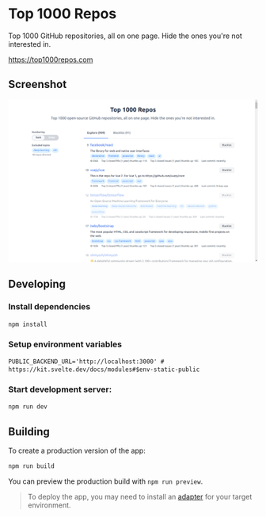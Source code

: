 # Top 1000 Repos

Top 1000 GitHub repositories, all on one page. Hide the ones you're not interested in.

https://top1000repos.com

## Screenshot

![screenshot](screenshot.png)


## Developing

### Install dependencies
```
npm install
```

### Setup environment variables
```
PUBLIC_BACKEND_URL='http://localhost:3000' # https://kit.svelte.dev/docs/modules#$env-static-public
```

### Start development server:

```bash
npm run dev
```

## Building

To create a production version of the app:

```bash
npm run build
```

You can preview the production build with `npm run preview`.

> To deploy the app, you may need to install an [adapter](https://kit.svelte.dev/docs/adapters) for your target environment.
